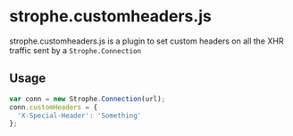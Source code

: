 # strophe.customheaders.js

strophe.customheaders.js is a plugin to set custom headers on all the XHR traffic sent by a `Strophe.Connection`

## Usage

```javascript
var conn = new Strophe.Connection(url);
conn.customHeaders = {
  'X-Special-Header': 'Something'
};
```
